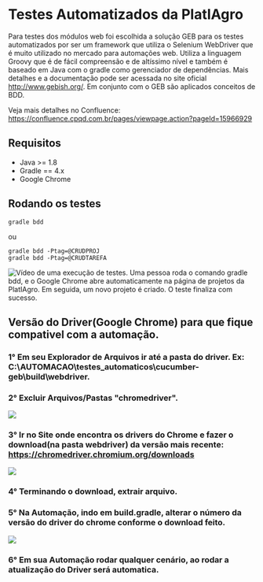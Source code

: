 # Testes Automatizados da PlatIAgro

Para testes dos módulos web foi escolhida a solução GEB para os testes automatizados por ser um framework que utiliza o Selenium WebDriver que é muito utilizado no mercado para automações web. Utiliza a linguagem Groovy que é de fácil compreensão e de altíssimo nível e também é baseado em Java com o gradle como gerenciador de dependências. Mais detalhes e a documentação pode ser acessada no site oficial http://www.gebish.org/. Em conjunto com o GEB são aplicados conceitos de BDD.

Veja mais detalhes no Confluence: https://confluence.cpqd.com.br/pages/viewpage.action?pageId=15966929

## Requisitos

- Java >= 1.8
- Gradle == 4.x
- Google Chrome

## Rodando os testes

```
gradle bdd
```

ou

```
gradle bdd -Ptag=@CRUDPROJ
gradle bdd -Ptag=@CRUDTAREFA
```

![Vídeo de uma execução de testes. Uma pessoa roda o comando gradle bdd, e o Google Chrome abre automaticamente na página de projetos da PlatIAgro. Em seguida, um novo projeto é criado. O teste finaliza com sucesso.](animation.gif)


## Versão do Driver(Google Chrome) para que fique compativel com a automação.

### 1° Em seu Explorador de Arquivos ir até a pasta do driver. Ex: C:\AUTOMACAO\testes_automaticos\cucumber-geb\build\webdriver.
 
 
### 2° Excluir Arquivos/Pastas "chromedriver".
![](https://bitbucket.cpqd.com.br/projects/PLATIA/repos/testes_automaticos/raw/Excluir%20Aquivos%20Driver.png?at=refs%2Fheads%2Fmaster)


### 3° Ir no Site onde encontra os drivers do Chrome e fazer o download(na pasta webdriver) da versão mais recente: https://chromedriver.chromium.org/downloads
![](https://bitbucket.cpqd.com.br/projects/PLATIA/repos/testes_automaticos/raw/Chrome%20Driver%20Recente.png?at=refs%2Fheads%2Fmaster)


### 4° Terminando o download, extrair arquivo.


### 5° Na Automação, indo em build.gradle, alterar o número da versão do driver do chrome conforme o download feito.
![](https://bitbucket.cpqd.com.br/projects/PLATIA/repos/testes_automaticos/raw/ChromeDriverVersion.png?at=refs%2Fheads%2Fmaster)


### 6° Em sua Automação rodar qualquer cenário, ao rodar a atualização do Driver será automatica.
